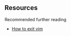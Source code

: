 ## Resources

Recommended further reading

- [How to exit vim](https://stackoverflow.com/questions/11828270/how-do-i-exit-vim)
